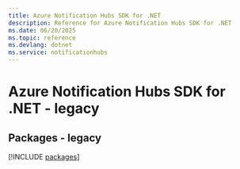 ```yaml
---
title: Azure Notification Hubs SDK for .NET
description: Reference for Azure Notification Hubs SDK for .NET
ms.date: 06/20/2025
ms.topic: reference
ms.devlang: dotnet
ms.service: notificationhubs
---
```

# Azure Notification Hubs SDK for .NET - legacy
## Packages - legacy
[!INCLUDE [packages](notification-hubs-index.md)]
